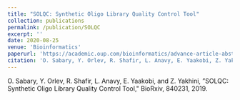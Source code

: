 ```yaml
---
title: "SOLQC: Synthetic Oligo Library Quality Control Tool"
collection: publications
permalink: /publication/SOLQC
excerpt: ''
date: 2020-08-25
venue: 'Bioinformatics'
paperurl: 'https://academic.oup.com/bioinformatics/advance-article-abstract/doi/10.1093/bioinformatics/btaa740/5896982'
citation: 'O. Sabary, Y. Orlev, R. Shafir, L. Anavy, E. Yaakobi, Z. Yakhini, SOLQC: Synthetic Oligo Library Quality Control tool, Bioinformatics, , btaa740, https://doi.org/10.1093/bioinformatics/btaa740'
---
```

O. Sabary, Y. Orlev, R. Shafir, L. Anavy, E. Yaakobi, and Z. Yakhini, ”SOLQC: Synthetic Oligo
Library Quality Control Tool," BioRxiv, 840231, 2019.

